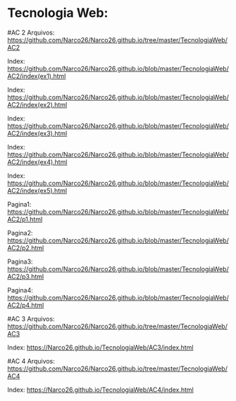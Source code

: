 # Tecnologia Web:
#AC 2 Arquivos: https://github.com/Narco26/Narco26.github.io/tree/master/TecnologiaWeb/AC2

  
  Index: https://github.com/Narco26/Narco26.github.io/blob/master/TecnologiaWeb/AC2/index(ex1).html
  
  Index: https://github.com/Narco26/Narco26.github.io/blob/master/TecnologiaWeb/AC2/index(ex2).html
 
  Index: https://github.com/Narco26/Narco26.github.io/blob/master/TecnologiaWeb/AC2/index(ex3).html
  
  Index: https://github.com/Narco26/Narco26.github.io/blob/master/TecnologiaWeb/AC2/index(ex4).html
  
  Index: https://github.com/Narco26/Narco26.github.io/blob/master/TecnologiaWeb/AC2/index(ex5).html
  
  Pagina1: https://github.com/Narco26/Narco26.github.io/blob/master/TecnologiaWeb/AC2/p1.html
  
  Pagina2: https://github.com/Narco26/Narco26.github.io/blob/master/TecnologiaWeb/AC2/p2.html
  
  Pagina3: https://github.com/Narco26/Narco26.github.io/blob/master/TecnologiaWeb/AC2/p3.html
  
  Pagina4: https://github.com/Narco26/Narco26.github.io/blob/master/TecnologiaWeb/AC2/p4.html
  
  
#AC 3 Arquivos: https://github.com/Narco26/Narco26.github.io/tree/master/TecnologiaWeb/AC3

  Index: https://Narco26.github.io/TecnologiaWeb/AC3/index.html
  

#AC 4 Arquivos: https://github.com/Narco26/Narco26.github.io/tree/master/TecnologiaWeb/AC4

  Index: https://Narco26.github.io/TecnologiaWeb/AC4/index.html
